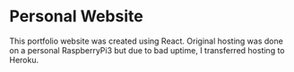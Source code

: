 # Personal Website

This portfolio website was created using React.
Original hosting was done on a personal RaspberryPi3 but due to bad uptime, I transferred hosting to Heroku.
